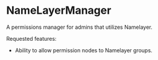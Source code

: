 # NameLayerManager
A permissions manager for admins that utilizes Namelayer.

Requested features:

- Ability to allow permission nodes to Namelayer groups.
